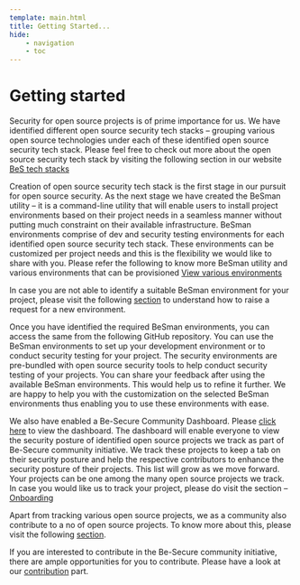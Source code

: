 ```yaml
---
template: main.html
title: Getting Started...
hide:
    - navigation
    - toc
---
```


<h1> Getting started </h1>

Security for open source projects is of prime importance for us. We have identified different open source security tech stacks – grouping various open source technologies under each of these identified open source security tech stack. Please feel free to check out more about the open source security tech stack by visiting the following section in our website  [BeS tech stacks](./tech_stack.md)

Creation of open source security tech stack is the first stage in our pursuit for open source security. As the next stage we have created the BeSman utility – it is a command-line utility that will enable users to install project environments based on their project needs in a seamless manner without putting much constraint on their available infrastructure. BeSman environments comprise of dev and security testing environments for each identified open source security tech stack. These environments can be customized per project needs and this is the flexibility we would like to share with you. Please refer the following to know more BeSman utility  and various environments that can be provisioned [View various environments](./tech_stack.md)

In case you are not able to identify a suitable BeSman environment for your project, please visit the following [section](./bes-faq.md) to understand how to raise a request for a new environment.

<p > Once you have identified the required BeSman environments, you can access the same from the following GitHub repository. You can use the BeSman environments to set up your development environment or to conduct security testing for your project. The security environments are pre-bundled with open source security tools to help conduct security testing of your projects. You can share your feedback after using the available BeSman environments. This would help us to refine it further. We are happy to help you with the customization on the selected BeSman environments thus enabling you to use these environments with ease. </p>

We also have enabled a Be-Secure Community Dashboard. Please [click here](#) to view the dashboard. The dashboard will enable everyone to view the security posture of identified open source projects we track as part of Be-Secure community initiative. We track these projects to keep a tab on their security posture and help the respective contributors to enhance the security posture of their projects. This list will grow as we move forward. Your projects can be one among the many open source projects we track. In case you would like us to track your project, please do visit the section – [Onboarding](./projects_we_track.md) 


Apart from tracking various open source projects, we as a community also contribute to a no of open source projects. To know more about this, please visit the following [section](./our_oss_project.md).

If you are interested to contribute in the Be-Secure community initiative, there are ample opportunities for you to contribute.
Please have a look at our [contribution](./contribute.md) part.



